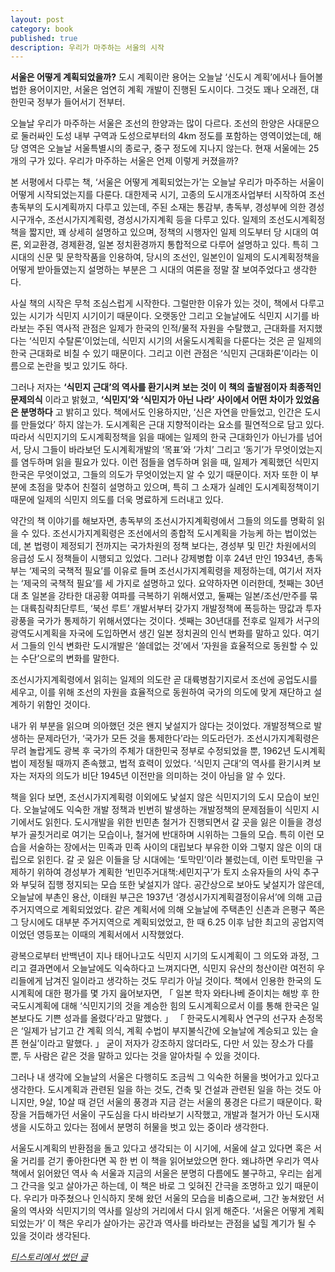 ```yaml
---
layout: post
category: book
published: true
description: 우리가 마주하는 서울의 시작
---
```

**서울은 어떻게 계획되었을까?** 도시 계획이란 용어는 오늘날 ‘신도시 계획’에서나 들어볼 법한 용어이지만, 서울은 엄연히 계획 개발이 진행된 도시이다. 그것도 꽤나 오래전, 대한민국 정부가 들어서기 전부터.

오늘날 우리가 마주하는 서울은 조선의 한양과는 많이 다르다. 조선의 한양은 사대문으로 둘러싸인 도성 내부 구역과 도성으로부터의 4km 정도를 포함하는 영역이었는데, 해당 영역은 오늘날 서울특별시의 종로구, 중구 정도에 지나지 않는다. 현재 서울에는 25개의 구가 있다. 우리가 마주하는 서울은 언제 이렇게 커졌을까?

본 서평에서 다루는 책, ‘서울은 어떻게 계획되었는가’는 오늘날 우리가 마주하는 서울이 어떻게 시작되었는지를 다룬다.  대한제국 시기, 고종의 도시개조사업부터 시작하여 조선총독부의 도시계획까지 다루고 있는데, 주된 소재는 통감부, 총독부, 경성부에 의한 경성시구개수, 조선시가지계획령, 경성시가지계획 등을 다루고 있다. 일제의 조선도시계획정책을 짧지만, 꽤 상세히 설명하고 있으며, 정책의 시행자인 일제 의도부터 당 시대의 여론, 외교환경, 경제환경, 일본 정치환경까지 통합적으로 다루어 설명하고 있다. 특히 그 시대의 신문 및 문학작품을 인용하여, 당시의 조선인, 일본인이 일제의 도시계획정책을 어떻게 받아들였는지 설명하는 부분은 그 시대의 여론을 정말 잘 보여주었다고 생각한다.

사실 책의 시작은 무척 조심스럽게 시작한다. 그럴만한 이유가 있는 것이, 책에서 다루고 있는 시기가 식민지 시기이기 때문이다. 오랫동안 그리고 오늘날에도 식민지 시기를 바라보는 주된 역사적 관점은 일제가 한국의 인적/물적 자원을 수탈했고, 근대화를 저지했다는 ‘식민지 수탈론’이었는데, 식민지 시기의 서울도시계획을 다룬다는 것은 곧 일제의 한국 근대화로 비칠 수 있기 때문이다. 그리고 이런 관점은 ‘식민지 근대화론’이라는 이름으로 논란을 빚고 있기도 하다.

그러나 저자는 __‘식민지 근대’의 역사를 환기시켜 보는 것이 이 책의 출발점이자 최종적인 문제의식__ 이라고 밝혔고, __‘식민지’와 ‘식민지가 아닌 나라’ 사이에서 어떤 차이가 있었음은 분명하다__ 고 밝히고 있다. 책에서도 인용하지만, ‘신은 자연을 만들었고, 인간은 도시를 만들었다’ 하지 않는가. 도시계획은 근대 지향적이라는 요소를 필연적으로 담고 있다. 따라서 식민지기의 도시계획정책을 읽을 때에는 일제의 한국 근대화인가 아닌가를 넘어서, 당시 그들이 바라보던 도시계획개발의 ‘목표’와 ‘가치’ 그리고 ‘동기’가 무엇이었는지를 염두하며 읽을 필요가 있다. 이런 점들을 염두하며 읽을 때, 일제가 계획했던 식민지 한국은 무엇이었고, 그들의 의도가 무엇이었는지 알 수 있기 때문이다. 저자 또한 이 부분에 초점을 맞추어 친절히 설명하고 있으며, 특히 그 소재가 실례인 도시계획정책이기 때문에 일제의 식민지 의도를 더욱 명료하게 드러내고 있다.

약간의 책 이야기를 해보자면, 총독부의 조선시가지계획령에서 그들의 의도를 명확히 읽을 수 있다. 조선시가지계획령은 조선에서의 종합적 도시계획을 가능케 하는 법이었는데, 본 법령이 제정되기 전까지는 국가차원의 정책 보다는, 경성부 및 민간 차원에서의 응급성 도시 정책들이 시행되고 있었다. 그러나 강제병합 이후 24년 만인 1934년, 총독부는 ‘제국의 국책적 필요’를 이유로 들며 조선시가지계획령을 제정하는데, 여기서 저자는 ‘제국의 국책적 필요’를 세 가지로 설명하고 있다. 요약하자면 이러한데, 첫째는 30년대 초 일본을 강타한 대공황 여파를 극복하기 위해서였고, 둘째는 일본/조선/만주를 묶는 대륙침략최단루트, ‘북선 루트’ 개발서부터 갖가지 개발정책에 폭등하는 땅값과 투자 광풍을 국가가 통제하기 위해서였다는 것이다. 셋째는 30년대를 전후로 일제가 서구의 광역도시계획을 자국에 도입하면서 생긴 일본 정치권의 인식 변화를 말하고 있다. 여기서 그들의 인식 변화란 도시개발은 ‘쓸데없는 것’에서 ‘자원을 효율적으로 동원할 수 있는 수단’으로의 변화를 말한다. 

조선시가지계획령에서 읽히는 일제의 의도란 곧 대륙병참기지로서 조선에 공업도시를 세우고, 이를 위해 조선의 자원을 효율적으로 동원하여 국가의 의도에 맞게 재단하고 설계하기 위함인 것이다.

내가 위 부분을 읽으며 의아했던 것은 왠지 낯설지가 않다는 것이었다. 개발정책으로 발생하는 문제라던가, ‘국가가 모든 것을 통제한다’라는 의도라던가. 조선시가지계획령은 무려 놀랍게도 광복 후 국가의 주체가 대한민국 정부로 수정되었을 뿐, 1962년 도시계획법이 제정될 때까지 존속했고, 법적 효력이 있었다. ‘식민지 근대’의 역사를 환기시켜 보자는 저자의 의도가 비단 1945년 이전만을 의미하는 것이 아님을 알 수 있다.

책을 읽다 보면, 조선시가지계획령 이외에도 낯설지 않은 식민지기의 도시 모습이 보인다. 오늘날에도 익숙한 개발 정책과 빈번히 발생하는 개발정책의 문제점들이 식민지 시기에서도 읽힌다. 도시개발을 위한 빈민촌 철거가 진행되면서 갈 곳을 잃은 이들을 경성부가 골칫거리로 여기는 모습이나, 철거에 반대하며 시위하는 그들의 모습. 특히 이런 모습을 서술하는 장에서는 민족과 민족 사이의 대립보다 부유한 이와 그렇지 않은 이의 대립으로 읽힌다. 갈 곳 잃은 이들을 당 시대에는 ‘토막민’이라 불렀는데, 이런 토막민을 구제하기 위하여 경성부가 계획한 ‘빈민주거대책:세민지구’가 토지 소유자들의 사익 추구와 부딪혀 집행 정지되는 모습 또한 낯설지가 않다. 공간상으로 보아도 낯설지가 않은데, 오늘날에 부촌인 용산, 이태원 부근은 1937년 ‘경성시가지계획결정이유서’에 의해 고급 주거지역으로 계획되었었다. 같은 계획서에 의해 오늘날에 주택촌인 신촌과 은평구 쪽은 그 당시에도 대부분 주거지역으로 계획되었었고, 한 때 6.25 이후 남한 최고의 공업지역이었던 영등포는 이때의 계획서에서 시작했었다.

광복으로부터 반백년이 지나 태어나고도 식민지 시기의 도시계획이 그 의도와 과정, 그리고 결과면에서 오늘날에도 익숙하다고 느껴지다면, 식민지 유산의 청산이란 여전히 우리들에게 남겨진 일이라고 생각하는 것도 무리가 아닐 것이다. 책에서 인용한 한국의 도시계획에 대한 평가를 몇 가지 읊어보자면, 「 일본 학자 와타나베 쥰이치는 해방 후 한국도시계획에 대해  ‘식민지기의 것을 계승한 힘의 도시계획으로서 이를 통해 한국은 일본보다도 기쁜 성과를 올렸다’라고 말했다. 」 「 한국도시계획사 연구의 선구자 손정목은 ‘일제가 남기고 간 계획 의식, 계획 수법이 부지불식간에 오늘날에 계승되고 있는 슬픈 현실’이라고 말했다. 」 굳이 저자가 강조하지 않더라도, 다만 서 있는 장소가 다를 뿐, 두 사람은 같은 것을 말하고 있다는 것을 알아차릴 수 있을 것이다.

그러나 내 생각에 오늘날의 서울은 다행히도 조금씩 그 익숙한 허물을 벗어가고 있다고 생각한다. 도시계획과 관련된 일을 하는 것도, 건축 및 건설과 관련된 일을 하는 것도 아니지만, 9살, 10살 때 걷던 서울의 풍경과 지금 걷는 서울의 풍경은 다르기 때문이다. 확장을 거듭해가던 서울이 구도심을 다시 바라보기 시작했고, 개발과 철거가 아닌 도시재생을 시도하고 있다는 점에서 분명히 허물을 벗고 있는 중이라 생각한다.

서울도시계획의 반환점을 돌고 있다고 생각되는 이 시기에, 서울에 살고 있다면 혹은 서울 거리를 걷기 좋아한다면 꼭 한 번 이 책을 읽어보았으면 한다. 왜냐하면 우리가 역사책에서 읽어왔던 역사 속 서울과 지금의 서울은 분명히 다름에도 불구하고, 우리는 쉽게 그 간극을 잊고 살아가곤 하는데, 이 책은 바로 그 잊혀진 간극을 조명하고 있기 때문이다. 우리가 마주쳤으나 인식하지 못해 왔던 서울의 모습을 비춤으로써, 그간 놓쳐왔던 서울의 역사와 식민지기의 역사를 일상의 거리에서 다시 읽게 해준다.  ‘서울은 어떻게 계획되었는가’ 이 책은 우리가 살아가는 공간과 역사를 바라보는 관점을 넓힐 계기가 될 수 있을 것이라 생각된다.

_[티스토리에서 썼던 글](https://blueshirt.tistory.com/27)_